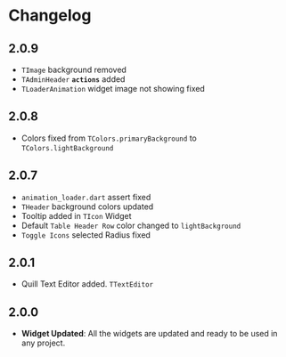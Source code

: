 # Changelog

## 2.0.9
- `TImage` background removed
- `TAdminHeader` **`actions`** added
- `TLoaderAnimation` widget image not showing fixed

## 2.0.8
- Colors fixed from `TColors.primaryBackground` to `TColors.lightBackground`

## 2.0.7
- `animation_loader.dart` assert fixed
- `THeader` background colors updated
- Tooltip added in `TIcon` Widget
- Default `Table Header Row` color changed to `lightBackground`
- `Toggle Icons` selected Radius fixed

## 2.0.1
- Quill Text Editor added. `TTextEditor`
## 2.0.0
- **Widget Updated**: All the widgets are updated and ready to be used in any project.